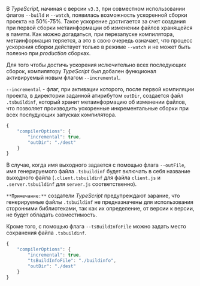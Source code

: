 В *TypeScript*, начиная с версии `v3.3`, при совместном использовании флагов `--build` и `--watch`, появилась возможность ускоренной сборки проекта на 50%-75%. Такое ускорение достигается за счет создания при первой сборки метаинформации об изменении файлов хранящейся в памяти. Как можно догадаться, при перезапуске компилятора, метаинформация теряется, а это в свою очередь означает, что процесс ускорения сборки действует только в режиме `--watch` и не может быть полезно при *production* сборках.

Для того чтобы достичь ускорения ислючительно всех последующих сборок, компилятору *TypeScript* был добален функционал активируемый новым флагом `--incremental`.

`--incremental` - флаг, при активации которого, после первой компиляции проекта, в директории заданной атирибутом `outDir`, создается файл `.tsbuildinf`, который хранит метаинформацию об изменении файлов, что позволяет производить ускоренные инкрементальные сборки при всех послудующих запусках компилятора.

`````typescript
{
    "compilerOptions": {
        "incremental": true,
        "outDir": "./dest"
    }
}
`````

В случае, когда имя выходного задается с помощью флага `--outFile`, имя генерируемого файла `.tsbuildinf` будет включать в себя название выходного файла (`.client.tsbuildinf` для файла `client.js` и `.server.tsbuildinf` для `server.js` соответственно).

`**Примечание:**` создатели *TypeScript* предупреждают зарание, что генерируемые файлы `.tsbuildinf` не предназначены для использования сторонними библиотеками, так как их определение, от версии к версии, не будет обладать совместимость.

Кроме того, с помощью флага `--tsBuildInfoFile` можно задать место сохранения файла `.tsbuildinf`.

`````typescript
{
    "compilerOptions": {
        "incremental": true,
        "tsBuildInfoFile": "./buildinfo",
        "outDir": "./dest"
    }
}
`````

